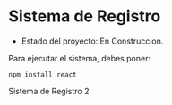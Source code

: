 <h1>Sistema de Registro</h1>

- Estado del proyecto: En Construccion.

Para ejecutar el sistema, debes poner:

```npm install react```

Sistema de Registro 2
